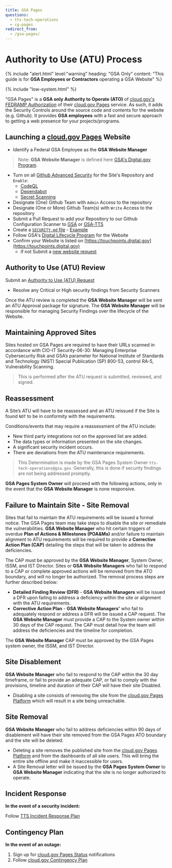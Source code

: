 ```yaml
---
title: GSA Pages
questions:
  - tts-tech-operations
  - cg-pages
redirect_from:
  - /gsa-pages/
---
```

# Authority to Use (ATU) Process

{% include "alert.html" level:"warning" heading: "GSA Only" content: "This guide is for **GSA Employees or Contractors** operating a GSA Website" %}

{% include "low-system.html" %}

"GSA Pages" is a **GSA only Authority to Operate (ATO)** of [cloud.gov's FEDRAMP Authorization](https://marketplace.fedramp.gov/products/F1607067912) of their [cloud.gov Pages](https://pages.cloud.gov) service. As such, it adds the Security Controls around the source code and contents for the website (e.g. Github). It provides **GSA employees** with a fast and secure approach to getting a web presence for your projects/programs. 

## Launching a [cloud.gov Pages](tools/pages) Website

- Identify a Federal GSA Employee as the **GSA Website Manager**

> Note: **GSA Website Manager** is defined here [GSA's Digital.gov Program](https://digital.gov/2023/03/24/who-is-your-website-manager/). 

- Turn on all [Github Advanced Security](https://docs.github.com/en/get-started/learning-about-github/about-github-advanced-security) for the Site's Repository and `Enable`:
  - [CodeQL](https://docs.github.com/en/code-security/code-scanning)
  - [Dependabot](https://docs.github.com/en/code-security/dependabot/)
  - [Secret Scanning](https://docs.github.com/en/code-security/secret-scanning/about-secret-scanning)
- Designate (One) Github Team with `Admin` Access to the repository
- Designate (One or More) Github Team(s) with `Write` Access to the repository
- Submit a Pull Request to add your Repository to our Github Configuration Scanner to [GSA](https://github.com/GSA/.allstar/blob/main/allstar.yaml) or [GSA-TTS](https://github.com/GSA-TTS/.allstar/blob/main/allstar.yaml)
- Create a [`SECURITY.md` file](https://docs.github.com/en/code-security/getting-started/adding-a-security-policy-to-your-repository) - [Example](https://github.com/GSA-TTS/.allstar/blob/main/SECURITY.md)
- Follow GSA's [Digital Lifecycle Program](https://insite.gsa.gov/employee-resources/communications/websites/strategy-policy-and-standards/digital-lifecycle-program?term=DLP) for the Website
- Confirm your Website is listed on [https://touchpoints.digital.gov](https://touchpoints.digital.gov)
  - if not Submit a [new website request](https://touchpoints.app.cloud.gov/admin/websites/new)

## Authority to Use (ATU) Review
Submit an [Authority to Use (ATU) Request](https://github.com/GSA-TTS/gsa-pages/issues/new/choose)

- Resolve any Critical or High security findings from Security Scanners

Once the ATU review is completed the **GSA Website Manager** will be sent an ATU Approval package for signature. The **GSA Website Manager** will be responsible for managing Security Findings over the lifecycle of the Website.

## Maintaining Approved Sites 
Sites hosted on GSA Pages are required to have their URLs scanned in accordance with CIO-IT Security-06-30: Managing Enterprise Cybersecurity Risk and GSA’s parameter for National Institute of Standards and Technology (NIST) Special Publication (SP) 800-53, control RA-5, Vulnerability Scanning. 

>This is performed after the ATU request is submitted, reviewed, and signed.

## Reassessment 
A Site’s ATU will have to be reassessed and an ATU reissued if the Site is found `NOT` to be in conformity with the requirements.

Conditions/events that may require a reassessment of the ATU include:
- New third party integrations not on the approved list are added.
- The data types or information presented on the site changes.
- A significant security incident occurs.
- There are deviations from the ATU maintenance requirements.

>This Determination is made by the GSA Pages System Owner `tts-tech-operations@gsa.gov`. Generally, this is done if security findings are not being addressed promptly.

**GSA Pages System Owner** will proceed with the following actions, only in the event that the **GSA Website Manager** is none responsive.

## Failure to Maintain Site - Site Removal
Sites that fail to maintain the ATU requirements will be issued a formal notice. The GSA Pages team may take steps to disable the site or remediate the vulnerabilities. **GSA Website Manager** who hit certain triggers of overdue **Plan of Actions & Milestones (POA&Ms)** and/or failure to maintain alignment to ATU requirements will be required to provide a **Corrective Action Plan (CAP)** detailing the steps that will be taken to address the deficiencies. 

The CAP must be approved by the **GSA Website Manager**, System Owner, ISSM, and IST Director. Sites or **GSA Website Managers** who fail to respond to a CAP or complete approved actions will be removed from the ATO boundary, and will no longer be authorized. The removal process steps are further described below: 
- **Detailed Finding Review (DFR)** - **GSA Website Managers** will be issued a DFR upon failing to address a deficiency within the site or alignment with the ATU requirements.
- **Corrective Action Plan** - **GSA Website Managers'** who fail to adequately respond or address a DFR will be issued a CAP request. 
The **GSA Website Manager** must provide a CAP to the System owner within 30 days of the CAP request. The CAP must detail how the team will address the deficiencies and the timeline for completion.

The **GSA Website Manager** CAP must be approved by the GSA Pages system owner, the ISSM, and IST Director.

## Site Disablement
**GSA Website Manager** who fail to respond to the CAP within the 30 day timeframe, or fail to provide an adequate CAP, or fail to comply with the provisions, timeline and duration of their CAP will have their site Disabled.
- Disabling a site consists of removing the site from the [cloud.gov Pages Platform](https://pages.cloud.gov) which will result in a site being unreachable. 

## Site Removal
**GSA Website Manager** who fail to address deficiencies within 90 days of disablement will have their site removed from the GSA Pages ATO boundary and the site will be deleted. 
- Deleting a site removes the published site from the [cloud.gov Pages Platform](https://pages.cloud.gov) and from the dashboards of all site users. This will bring the entire site offline and make it inaccessible for users.
- A Site Removal letter will be issued by the **GSA Pages System Owner** to **GSA Website Manager** indicating that the site is no longer authorized to operate. 

## Incident Response
**In the event of a security incident:**

Follow [TTS Incident Response Plan](https://handbook.tts.gsa.gov/general-information-and-resources/tech-policies/security-incidents/)

## Contingency Plan
**In the event of an outage:**

1. Sign up for [cloud.gov Pages Status](https://cloudgov.statuspage.io/) notifications
1. Follow [cloud.gov Contingency Plan](https://cloud.gov/docs/ops/contingency-plan/)